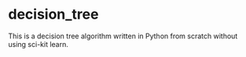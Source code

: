 # decision_tree

This is a decision tree algorithm written in Python from scratch without using sci-kit learn.

